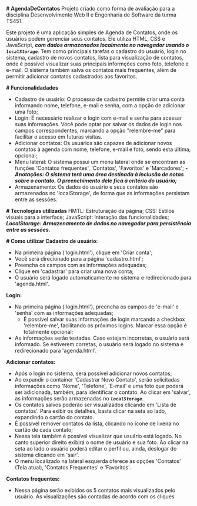 **# AgendaDeContatos**
Projeto criado como forma de avaliação para a disciplina Desenvolvimento Web II e Engenharia de Software da turma TS451. 

Este projeto é uma aplicação simples de Agenda de Contatos, onde os usuários podem gerenciar seus contatos. Ele utiliza HTML, CSS e JavaScript, ***com dados armazenados localmente no navegador usando o `localStorage`***. Tem como principais tarefas o cadastro do usuário, login no sistema, cadastro de novos contatos, lista para visualização de contatos, onde é possível visualizar suas principais informções como foto, telefone e e-mail. O sistema também salva os contatos mais frequentes, além de permitir adicionar contatos cadastrados aos favoritos.

**# Funcionalidadades**
- Cadastro de usuário: O processo de cadastro permite criar uma conta informando nome, telefone, e-mail e senha, com a opção de adicionar uma foto;
- Login: É necessário realizar o login com e-mail e senha para acessar suas informações. Você pode optar por salvar os dados de login nos campos correspondentes, marcando a opção "relembre-me" para facilitar o acesso em futuras visitas.
- Adicionar contatos: Os usuários são capazes de adicionar novos contatos à agenda com nome, telefone, e-mail e foto, sendo esta última, opcional;
- Menu lateral: O sistema possui um menu lateral onde se encontram as funções 'Contatos frequentes', 'Contatos', 'Favoritos' e 'Marcadores';
***- Anotações: O sistema terá uma área destinada à inclusão de notas sobre o contato. O preenchimento dele fica à critério do usuário;***
- Armazenamento: Os dados do usuário e seus contatos são armazenados no 'localStorage', de forma que as informações persistam entre as sessões.

**# Tecnologias utilizadas**
HMTL: Estruturação da página;
CSS: Estilos visuais para a interface;
JavaScript: Interação das funcionalidades;
***LocalStorage: Armazenamento de dados no navegador para persistência entre as sessões.***

**# Como utilizar**
**Cadastro de usuário:**
- Na primeira página ('login.html'), clique em 'Criar conta';
- Você será direcionado para a página 'cadastro.html';
- Preencha os campos com as informações adequadas;
- Clique em 'cadastrar' para criar uma nova conta;
- O usuário será logado automaticamente no sistema e redirecionado para 'agenda.html'.

**Login:**
- Na primeira página ('login.html'), preencha os campos de 'e-mail' e 'senha' com as informações adequadas;
    * É possível salvar suas informações de login marcando a checkbox 'relembre-me', facilitando os próximos logins. Marcar essa opção é totalmente opcional;
- As informações serão testadas. Caso estejam incorretas, o usuário será informado. Se estiverem corretas, o usuário será logado no sistema e redirecionado para 'agenda.html'.

**Adicionar contatos:**
- Após o login no sistema, será possível adicionar novos contatos; 
- Ao expandir o container 'Cadastrar Novo Contato', serão solicitadas informações como 'Nome', 'Telefone', 'E-mail' e uma foto que poderá ser adicionada, também, para identificar o contato. Ao clicar em 'salvar', as informações serão armazenadas no ***`localStorage`***.
- Os contatos salvos poderão ser visualizados clicando em 'Lista de contatos'. Para exibir os detalhes, basta clicar na seta ao lado, expandindo o cartão do contato.
- É possível remover contatos da lista, clicando no ícone de lixeira no cartão de cada contato;
- Nessa tela também é possível visualizar que usuário está logado. No canto superior direito exibirá o nome de usuário e sua foto. Ao clicar na seta ao lado o usuário poderá editar o perfil ou, ainda, deslogar do sistema clicando em 'sair'.
- O menu localizado na lateral esquerda oferece as opções 'Contatos' (Tela atual), 'Contatos Frequentes' e 'Favoritos'.

**Contatos frequentes:**
- Nessa página serão exibidos os 5 contatos mais visualizados pelo usuário. As visualizações são contadas de acordo com os cliques 

